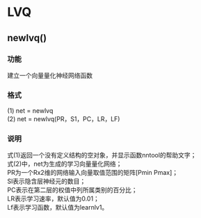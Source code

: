 # LVQ
## newlvq()
### 功能
建立一个向量量化神经网络函数
### 格式  
(1) net = newlvq  
(2) net = newlvq(PR，S1，PC，LR，LF)  
### 说明
式(1)返回一个没有定义结构的空对象，并显示函数nntool的帮助文字；  
式(2)中，net为生成的学习向量量化网络；  
PR为一个Rx2维的网络输入向量取值范围的矩阵[Pmin Pmax]；  
Sl表示隐含层神经元的数目；  
PC表示在第二层的权值中列所属类别的百分比；  
LR表示学习速率，默认值为0.01；  
Lf表示学习函数，默认值为learnlv1。  